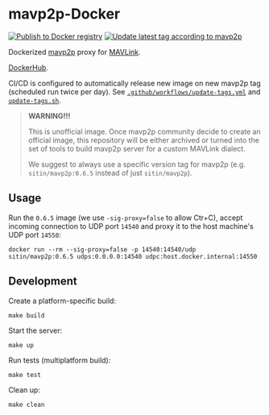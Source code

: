 mavp2p-Docker
=============

[![Publish to Docker registry](https://github.com/Sitin/mavp2p-Docker/actions/workflows/main.yml/badge.svg)](https://github.com/Sitin/mavp2p-Docker/actions/workflows/main.yml) [![Update latest tag according to mavp2p](https://github.com/Sitin/mavp2p-Docker/actions/workflows/update-tags.yml/badge.svg)](https://github.com/Sitin/mavp2p-Docker/actions/workflows/update-tags.yml)

Dockerized [mavp2p](https://github.com/aler9/mavp2p) proxy for [MAVLink](https://mavlink.io/en/).

[DockerHub](https://hub.docker.com/r/sitin/mavp2p).

CI/CD is configured to automatically release new image on new mavp2p tag (scheduled run twice per day).
See [`.github/workflows/update-tags.yml`](.github/workflows/update-tags.yml) and [`update-tags.sh`](update-tags.sh).

> **WARNING!!!**
> 
> This is unofficial image. Once mavp2p community decide to create an official image, this repository will be either
> archived or turned into the set of tools to build mavp2p server for a custom MAVLink dialect.
> 
> We suggest to always use a specific version tag for mavp2p (e.g. `sitin/mavp2p:0.6.5` instead of just `sitin/mavp2p`).

Usage
-----

Run the `0.6.5` image (we use `-sig-proxy=false` to allow Ctr+C), accept incoming connection to UDP port `14540` and
proxy it to the host machine's UDP port `14550`:

```shell
docker run --rm --sig-proxy=false -p 14540:14540/udp sitin/mavp2p:0.6.5 udps:0.0.0.0:14540 udpc:host.docker.internal:14550
```

Development
-----------

Create a platform-specific build:

```shell
make build
```

Start the server:

```shell
make up
```

Run tests (multiplatform build):

```shell
make test
```

Clean up:

```shell
make clean
```
